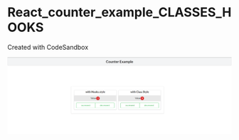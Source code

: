 # React_counter_example_CLASSES_HOOKS
Created with CodeSandbox

![OutPut_screen](https://github.com/teddcp2/React_counter_example_CLASSES_HOOKS/blob/master/upload.PNG)
